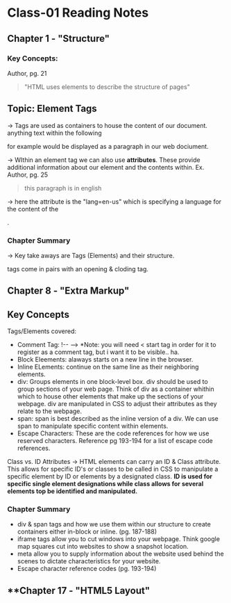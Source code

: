 # Class-01 Reading Notes

## **Chapter 1 - "Structure"**

### **Key Concepts:**
Author, pg. 21
> "HTML uses elements to describe the structure of pages"


## Topic: **Element Tags**

-> Tags are used as containers to house the content of our document. anything text within the following <p> </p> for example would be displayed as a paragraph in our web dociument.

-> WIthin an element tag we can also use **attributes**. These provide additional information about our element and the contents within. 
  Ex. Author, pg. 25
> <p lang="en-us"> this paragraph is in english </p> 
-> here the attribute is the "lang=en-us" which is specifying a language for the content of the <p>. 
  
### **Chapter Summary**
-> Key take aways are Tags (Elements) and their structure. <p> </p> tags come in pairs with an opening & cloding tag. 
  
 
## **Chapter 8 - "Extra Markup"**
  
## **Key Concepts**
  
Tags/Elements covered:
 - Comment Tag: !-- --> *Note: you will need < start tag in order for it to register as a comment tag, but i want it to be visible.. ha.
 - Block Eleements: alaways starts on a new line in the browser. 
 - Inline ELements: continue on the same line as their neighboring elements. 
 - div: Groups elements in one block-level box. div should be used to group sections of your web page. Think of div as a container whithin which to house other elements that make up the sections of your webpage. div are manipulated in CSS to adjust their attributes as they relate to the webpage.
 - span: span is best described as the inline version of a div. We can use span to manipulate specific content within elements.
 - Escape Characters: These are the code references for how we use reserved characters. Reference pg 193-194 for a list of escape code references. 
  
Class vs. ID Attributes
-> HTML elements can carry an ID & Class attribute. This allows for specific ID's or classes to be called in CSS to manipulate a specific element by ID or elements by a designated class. **ID is used for specific single element designations while class allows for several elements top be identified and manipulated.**
  
### **Chapter Summary**
  - div & span tags and how we use them within our structure to create containers either in-block or inline. (pg. 187-188)
  - iframe tags allow you to cut windows into your webpage. Think google map squares cut into websites to show a snapshot location. 
  - meta allow you to supply information about the website used behind the scenes to dictate characteristics for your website. 
  - Escape character reference codes (pg. 193-194)
  
## **Chapter 17 - "HTML5 Layout"
  
  
  
  
  
  
  
  
  
  
  
  
  
  
  
  
  
  
  
  

